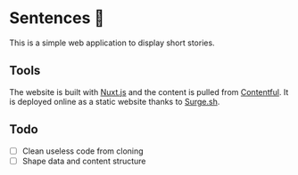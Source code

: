 # Sentences 💬

This is a simple web application to display short stories.

## Tools

The website is built with [Nuxt.js](https://nuxtjs.org) and the content is pulled from [Contentful](https://contentful.com). It is deployed online as a static website thanks to [Surge.sh](https://surge.sh).

## Todo

- [ ] Clean useless code from cloning
- [ ] Shape data and content structure
